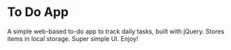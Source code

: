 To Do App
=========

A simple web-based to-do app to track daily tasks, built with jQuery.  Stores items in local storage.  Super simple UI.  Enjoy!
